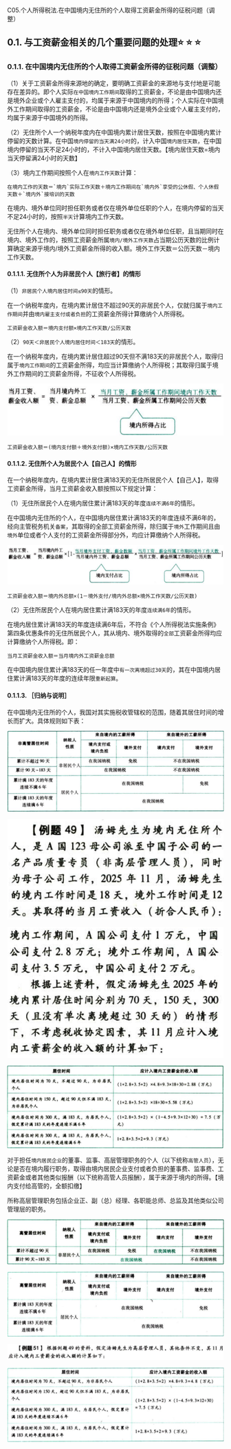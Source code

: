 C05.个人所得税法.在中国境内无住所的个人取得工资薪金所得的征税问题（调整）

## 0.1. 与工资薪金相关的几个重要问题的处理:star: :star: :star: 

### 0.1.1. 在中国境内无住所的个人取得工资薪金所得的征税问题（调整）

（1）关于工资薪金所得来源地的确定，要明确工资薪金的来源地与支付地是可能存在差异的。即个人实际`在中国境内工作期间`取得的工资薪金，不论是由中国境内还是境外企业或个人雇主支付的，均属于来源于中国境内的所得；个人实际在中国境外工作期间取得的工资薪金，不论是由中国境内还是境外企业或个人雇主支付的，均属于来源于中国境外的所得。

（2）无住所个人一个纳税年度内在中国境内累计居住天数，按照在中国境内累计停留的天数计算。在中国`境内停留的当天满24小时`的，计入中国`境内居住天数`，在中国境内停留的当天不足24小时的，不计入中国境内居住天数。【境内居住天数=境内当天停留满24小时的天数】

（3）境内工作期间按照个人在`境内工作天数`计算：

```
在境内工作的天数＝`境内`实际工作天数＋境内工作期间在`境内外`享受的公休假、个人休假天数＋`境内外`接培训的天数
```
在境内、境外单位同时担任职务或者仅在境外单位任职的个人，在境内停留的当天不足24小时的，按照`半天`计算境内工作天数。

无住所个人在境内、境外单位同时担任职务或者仅在境外单位任职，且当期同时在境内、境外工作的，按照工资薪金所属`境内/境外工作天数`占当期公历天数的比例计算确定来源乎境内/境外工资薪金所得的收入额。境外工作天数＝公历天数－境内工作天数。

#### 0.1.1.1. 无住所个人为非居民个人【旅行者】的情形

（1）`非居民个人境内居住时间≤90天`的情形。

在一个纳税年度内，在境内累计居住不超过90天的非居民个人，仅就归属于`境内工作期间`并由`境内雇主支付或者负担`的工资薪金所得计算缴纳个人所得税。

```
工资薪金收入额＝境内支付额×境内工作天数/公历天数
```
（2）`90天＜非居民个人境内居住时间＜183天`的情形。

在一个纳税年度内，在境内累计居住超过90天但不满183天的非居民个人，取得归属于`境内工作期间`的工资薪金所得，均应当计算缴纳个人所得税；其取得归属于境外工作期间的工资薪金所得，不征收个人所得税。

![](media/802a41418ee13ceb79786ba757d5bdbf.png)

```
工资薪金收入额＝(境内支付额＋境外支付额)×境内工作天数/公历天数
```
#### 0.1.1.2. 无住所个人为居民个人【自己人】的情形

在一个纳税年度内，在境内累计居住满183天的无住所居民个人【自己人】，取得工资薪金所得，当月工资薪金收入额按照以下规定计算：

（1）无住所居民个人在境内居住累计满183天的年度`连续不满6年`的情形。

在中国境内无住所的个人，在中国境内居住累计满183天的年度连续不满6年的，经向主管税务机关`备案`，其取得的全部工资薪金所得，除归属于`境外`工作期间且由`境外`单位或者个人支付的工资薪金所得部分外，均应计算缴纳个人所得税。

![](media/b5ce6d3ea0980ca62231c86555d618f3.png)

```
工资薪金收入额＝境内外总额×(1－境外支付/境内外总额×境外工作天数/公历天数)
```
（2）无住所居民个人在境内居住累计满183天的年度`连续满6年`的情形。

在境内居住累计满183天的年度连续满6年后，不符合《个人所得税法实施条例》第四条优惠条件的无住所居民个人，其从境内、境外取得的`全部`工资薪金所得均应计算缴纳个人所得税。即：

```
当月工资薪金收入额＝当月境内外工资薪金总额
```
在中国境内居住累计满183天的任一年度中`有一次离境超过30天`的，其在中国境内居住累计满183天的年度的连续年限`重新起算`。

#### 0.1.1.3. ［归纳与说明］

在中国境内无住所的个人，我国对其实施税收管辖权的范围，随着其居住时间的增长而扩大。具体规则如下表：

![](media/6f4ce4e5c671594098b1eb7f0ad6fb1e.png)

![](media/5ea8d96f32b6bcf60512b55197c4ac23.png)

![](media/bd706bfb9b7fc60edd31cad05a3cdc50.png)

![](media/e1bed24fbb32d07a4bf5e184ac77feec.png)

对于担任`境内居民企业`的董事、监事、高层管理职务的个人（以下统称`高管人员`），无论是否在境内履行职务，取得由境内居民企业支付或者负担的董事费、监事费、工资薪金或者其他类似报酬（以下统称高管人员报酬），属于来源于境内的所得。【境内支付给高管的，全额扣缴】

所称高层管理职务包括企业正、副（总）经理、各职能总师、总监及其他类似公司管理层的职务。

![](media/73956f12184279330d3af377b981a050.png)

![](media/5445c9f5501898082c20e6129d1d4ec6.png)

![](media/96c25205faaeb7c92a6a57587b6972d0.png)

![](media/60841449cb10b8910f131ca536a8de27.png)
